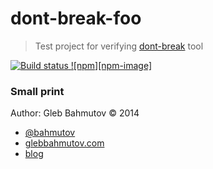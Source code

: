 # dont-break-foo

> Test project for verifying
> [dont-break](https://github.com/bahmutov/dont-break) tool

[![Build status][ci-image] ][ci-url]
[![npm][npm-image]][npm-url]

[npm-icon]: https://nodei.co/npm/dont-break-foo.svg
[npm-url]: https://npmjs.org/package/dont-break-foo
[ci-image]: https://travis-ci.org/bahmutov/dont-break-foo.svg?branch=master
[ci-url]: https://travis-ci.org/bahmutov/dont-break-foo

### Small print

Author: Gleb Bahmutov &copy; 2014

* [@bahmutov](https://twitter.com/bahmutov)
* [glebbahmutov.com](http://glebbahmutov.com)
* [blog](http://glebbahmutov.com/blog)
